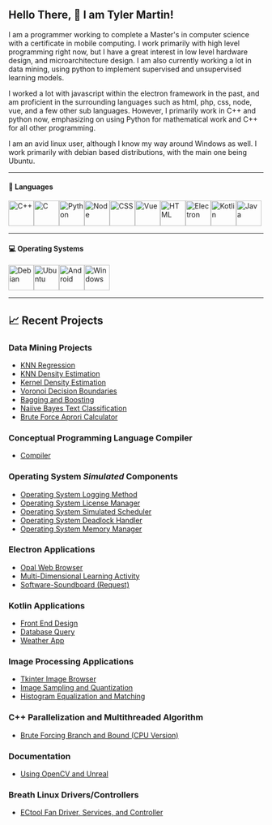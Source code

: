 ## Hello There, 👋  I am Tyler Martin!

I am a programmer working to complete a Master's in computer science with a certificate in mobile computing. I work primarily with high level programming right now, but I have a great interest in low level hardware design, and microarchitecture design. I am also currently working a lot in data mining, using python to implement supervised and unsupervised learning models. 

I worked a lot with javascript within the electron framework in the past, and am proficient in the surrounding languages such as html, php, css, node, vue, and a few other sub languages. However, I primarily work in C++ and python now, emphasizing on using Python for mathematical work and C++ for all other programming. 

I am an avid linux user, although I know my way around Windows as well. I work primarily with debian based distributions, with the main one being Ubuntu. 

---

#### 🧰 Languages
<img title="C++" alt="C++" src="https://cdn.worldvectorlogo.com/logos/c.svg" height="50" width="50" /><img title="C" alt="C" src="https://cdn.worldvectorlogo.com/logos/c-1.svg" height="50" width="50" /><img title="Python" alt="Python" src="https://cdn.worldvectorlogo.com/logos/python-5.svg" height="50" width="50" /><img title="Node" alt="Node" src="https://cdn.worldvectorlogo.com/logos/nodejs-2.svg" height="50" width="50" /><img title="CSS" alt="CSS" src="https://cdn.worldvectorlogo.com/logos/css-3.svg" height="50" width="50" /><img title="Vue" alt="Vue" src="https://cdn.worldvectorlogo.com/logos/vue-js-1.svg" height="50" width="50" /><img title="HTML" alt="HTML" src="https://cdn.worldvectorlogo.com/logos/html-1.svg" height="50" width="50" /><img title="Electron" alt="Electron" src="https://cdn.worldvectorlogo.com/logos/electron-1.svg" height="50" width="50" /><img title="Kotlin" alt="Kotlin" src="https://cdn.worldvectorlogo.com/logos/kotlin-1.svg" height="50" width="50" /><img title="Java" alt="Java" src="https://cdn.worldvectorlogo.com/logos/java-4.svg" height="50" width="50" />

---

#### 💻 Operating Systems
<img title="Debian" alt="Debian" src="https://cdn.worldvectorlogo.com/logos/debian-2.svg" height="50" width="50" /><img title="Ubuntu" alt="Ubuntu" src="https://cdn.worldvectorlogo.com/logos/ubuntu-4.svg" height="50" width="50" /><img title="Android" alt="Android" src="https://cdn.worldvectorlogo.com/logos/android-4.svg" height="50" width="50" /><img title="Windows" alt="Windows" src="https://cdn.worldvectorlogo.com/logos/microsoft-windows-22.svg" height="50" width="50" />

---
## 📈 Recent Projects
### Data Mining Projects
- [KNN Regression](https://github.com/1Guardian/Data-Mining-KNN-Regression)
- [KNN Density Estimation](https://github.com/1Guardian/Data-Mining-KNN-Density-Estimation-Kernel-Density-Estimation)
- [Kernel Density Estimation](https://github.com/1Guardian/Data-Mining-KNN-Density-Estimation-Kernel-Density-Estimation)
- [Voronoi Decision Boundaries](https://github.com/1Guardian/Data-Mining-Decision-Boundaries)
- [Bagging and Boosting](https://github.com/1Guardian/Data-Mining-Bagging)
- [Naiive Bayes Text Classification](https://github.com/1Guardian/Data-Mining-Text-Classification-Through-Naiive-Bayes)
- [Brute Force Aprori Calculator](https://github.com/1Guardian/DataMining-Aprori-Algorithm-Implementation)

### Conceptual Programming Language Compiler
 - [Compiler](https://github.com/1Guardian/Conceptual-Compiler)
 
### Operating System _Simulated_ Components
- [Operating System Logging Method](https://github.com/1Guardian/OSS-Logging-Library)
- [Operating System License Manager](https://github.com/1Guardian/OSS-License-Manager)
- [Operating System Simulated Scheduler](https://github.com/1Guardian/OSS-Simlated-Scheduler)
- [Operating System Deadlock Handler](https://github.com/1Guardian/OSS-Deadlock-Detection)
- [Operating System Memory Manager](https://github.com/1Guardian/OSS-Memory-Manager)

### Electron Applications
- [Opal Web Browser](https://github.com/1Guardian/Opal-Browser)
- [Multi-Dimensional Learning Activity](https://github.com/1Guardian/Programming-Professions-Project-Group-7)
- [Software-Soundboard (Request)](https://github.com/1Guardian/Software-Soundboard)

### Kotlin Applications
- [Front End Design](https://github.com/1Guardian/Kotlin-Friend-List)
- [Database Query](https://github.com/1Guardian/Kotlin-Database-Query-Implementation)
- [Weather App](https://github.com/1Guardian/Kotlin-Weather-App/)

### Image Processing Applications
- [Tkinter Image Browser](https://github.com/1Guardian/Simple-Image-Browser)
- [Image Sampling and Quantization](https://github.com/1Guardian/Image-Sampling-and-Quantization)
- [Histogram Equalization and Matching](https://github.com/1Guardian/Histogram-Equalization-and-Matching)

### C++ Parallelization and Multithreaded Algorithm
- [Brute Forcing Branch and Bound (CPU Version)](https://github.com/1Guardian/Parallel-Brute-Force-Algorithm)

### Documentation 
- [Using OpenCV and Unreal](https://github.com/1Guardian/unrealandopencv)

### Breath Linux Drivers/Controllers
- [ECtool Fan Driver, Services, and Controller](https://github.com/1Guardian/EcToolFanControl)

